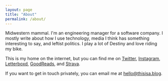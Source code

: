 ```yaml
---
layout: page
title: "About"
permalink: /about/
---
```


Midwestern mammal. I'm an engineering manager for a software company. I mostly write about how I use technology, media I think has something interesting to say, and leftist politics. I play a lot of Destiny and love riding my bike.

This is my home on the internet, but you can find me on [Twitter](https://www.twitter.com/matrocksteady), [Instagram](https://www.instagram.com/matrocksteady), [Letterboxd](https://www.letterboxd.com/matrocksteady), [GoodReads](https://www.goodreads.com/user/show/67383325-matthew), and [Strava](https://www.strava.com/athletes/9408242).

If you want to get in touch privately, you can email me at hello@thisisa.blog.
